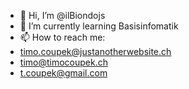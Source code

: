 - 👋 Hi, I’m @ilBiondojs
- 🌱 I’m currently learning Basisinfomatik
- 📫 How to reach me:
- timo.coupek@justanotherwebsite.ch
- timo@timocoupek.ch
- t.coupek@gmail.com



<!---
ilBiondojs/ilBiondojs is a ✨ special ✨ repository because its `README.md` (this file) appears on your GitHub profile.
You can click the Preview link to take a look at your changes.
--->
